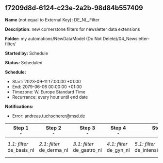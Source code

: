 ## f7209d8d-6124-c23e-2a2b-98d84b557409

**Name** (not equal to External Key)**:** DE_NL_Filter

**Description:** new cornerstone filters for newsletter data extensions

**Folder:** my automations/NewDataModel (Do Not Delete)/04_Newsletter-filter/

**Started by:** Schedule

**Status:** Scheduled

**Schedule:**

* Start: 2023-09-11 17:00:00 +01:00
* End: 2079-06-06 00:00:00 +01:00
* Timezone: W. Europe Standard Time
* Recurrance: every hour until end date

**Notifications:**

* Error: andreas.tuchscherer@msd.de

| Step 1<br>_<small>-</small>_ | Step 2<br>_<small>-</small>_ | Step 3<br>_<small>-</small>_ | Step 4<br>_<small>-</small>_ | Step 5<br>_<small>-</small>_ | Step 6<br>_<small>-</small>_ | Step 7<br>_<small>-</small>_ | Step 8<br>_<small>-</small>_ | Step 9<br>_<small>-</small>_ | Step 10<br>_<small>-</small>_ | Step 11<br>_<small>-</small>_ | Step 12<br>_<small>-</small>_ |
| --- | --- | --- | --- | --- | --- | --- | --- | --- | --- | --- | --- |
| _1.1: filter_<br>de_basis_nl | _2.1: filter_<br>de_derma_nl | _3.1: filter_<br>de_gastro_nl | _4.1: filter_<br>de_gyn_nl | _5.1: filter_<br>de_intensivmedizin_nl | _6.1: filter_<br>de_onkologie-only | _7.1: filter_<br>de_pneumo_nl | _8.1: filter_<br>de_rheuma_nl | _9.1: filter_<br>de_virologie_nl | _10.1: filter_<br>de_paediater_nl | _11.1: filter_<br>de_diabetes_nl | _12.1: filter_<br>de_urologie_nl |
